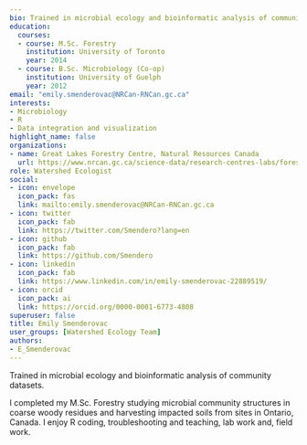 ```yaml
--- 
bio: Trained in microbial ecology and bioinformatic analysis of community datasets.
education:
  courses:
  - course: M.Sc. Forestry
    institution: University of Toronto
    year: 2014
  - course: B.Sc. Microbiology (Co-op)
    institution: University of Guelph
    year: 2012
email: "emily.smenderovac@NRCan-RNCan.gc.ca"
interests:
- Microbiology
- R
- Data integration and visualization
highlight_name: false
organizations:
- name: Great Lakes Forestry Centre, Natural Resources Canada
  url: https://www.nrcan.gc.ca/science-data/research-centres-labs/forestry-research-centres/great-lakes-forestry-centre/13459
role: Watershed Ecologist
social:
- icon: envelope
  icon_pack: fas
  link: mailto:emily.smenderovac@NRCan-RNCan.gc.ca
- icon: twitter
  icon_pack: fab
  link: https://twitter.com/Smendero?lang=en
- icon: github
  icon_pack: fab
  link: https://github.com/Smendero
- icon: linkedin
  icon_pack: fab
  link: https://www.linkedin.com/in/emily-smenderovac-22889519/
- icon: orcid
  icon_pack: ai
  link: https://orcid.org/0000-0001-6773-4808
superuser: false
title: Emily Smenderovac
user_groups: [Watershed Ecology Team]
authors:
- E_Smenderovac
---
```




Trained in microbial ecology and bioinformatic analysis of community datasets.

I completed my M.Sc. Forestry studying microbial community structures in coarse woody residues and harvesting impacted soils from sites in Ontario, Canada.  I enjoy R coding, troubleshooting and teaching, lab work and, field work.



